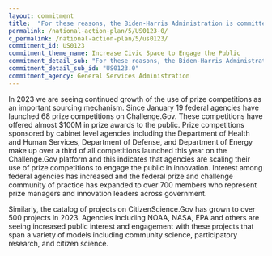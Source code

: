 ```yaml
---
layout: commitment
title:  "For these reasons, the Biden-Harris Administration is committed to supporting citizen science efforts... Looking ahead, most agencies implementing prize competitions and challenges in recent years have indicated that they will continue to leverage such competitions and challenges, and the Biden-Harris Administration will commit to supporting these efforts to stimulate innovation, develop solutions to challenging problems, and advance core Administration and agency priorities."
permalink: /national-action-plan/5/US0123-0/
c_permalink: /national-action-plan/5/us0123/
commitment_id: US0123
commitment_theme_name: Increase Civic Space to Engage the Public
commitment_detail_sub: "For these reasons, the Biden-Harris Administration is committed to supporting citizen science efforts... Looking ahead, most agencies implementing prize competitions and challenges in recent years have indicated that they will continue to leverage such competitions and challenges, and the Biden-Harris Administration will commit to supporting these efforts to stimulate innovation, develop solutions to challenging problems, and advance core Administration and agency priorities."
commitment_detail_sub_id: "US0123.0"
commitment_agency: General Services Administration
---
```


In 2023 we are seeing continued growth of the use of prize competitions as an important sourcing mechanism. Since January 19 federal agencies have launched 68 prize competitions on Challenge.Gov. These competitions have offered almost $100M in prize awards to the public. Prize competitions sponsored by cabinet level agencies including the Department of Health and Human Services, Department of Defense, and Department of Energy make up over a third of all competitions launched this year on the Challenge.Gov platform and this indicates that agencies are scaling their use of prize competitions to engage the public in innovation.  Interest among federal agencies has increased and the federal prize and challenge community of practice has expanded to over 700 members who represent prize managers and innovation leaders across government.

Similarly, the catalog of projects on CitizenScience.Gov has grown to over 500 projects in 2023. Agencies including NOAA, NASA, EPA and others are seeing increased public interest and engagement with these projects that span a variety of models including community science, participatory research, and citizen science.